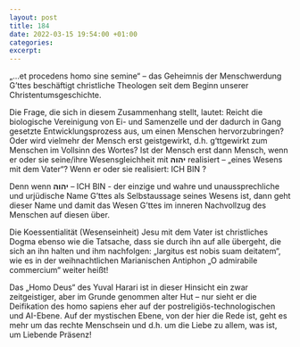 ```yaml
---
layout: post
title: 184
date: 2022-03-15 19:54:00 +01:00
categories: 
excerpt: 
---
```


„…et procedens homo sine semine“ – das Geheimnis der Menschwerdung G’ttes beschäftigt christliche Theologen seit dem Beginn unserer Christentumsgeschichte.

Die Frage, die sich in diesem Zusammenhang stellt, lautet: Reicht die biologische Vereinigung von Ei- und Samenzelle und der dadurch in Gang gesetzte Entwicklungsprozess aus, um einen Menschen hervorzubringen? Oder wird vielmehr der Mensch erst geistgewirkt, d.h. g‘ttgewirkt zum Menschen im Vollsinn des Wortes? Ist der Mensch erst dann Mensch, wenn er oder sie seine/ihre Wesensgleichheit mit **יהוה** realisiert – „eines Wesens mit dem Vater“? Wenn er oder sie realisiert: ICH BIN ?

Denn wenn **יהוה** – ICH BIN - der einzige und wahre und unaussprechliche und urjüdische Name G’ttes als Selbstaussage seines Wesens ist, dann geht dieser Name und damit das Wesen G’ttes im inneren Nachvollzug des Menschen auf diesen über.

Die Koessentialität (Wesenseinheit) Jesu mit dem Vater ist christliches Dogma ebenso wie die Tatsache, dass sie durch ihn auf alle übergeht, die sich an ihn halten und ihm nachfolgen: „largitus est nobis suam deitatem“, wie es in der weihnachtlichen Marianischen Antiphon „O admirabile commercium“ weiter heißt!

Das „Homo Deus“ des Yuval Harari ist in dieser Hinsicht ein zwar zeitgeistiger, aber im Grunde genommen alter Hut – nur sieht er die Deifikation des homo sapiens eher auf der postreligiös-technologischen und AI-Ebene. Auf der mystischen Ebene, von der hier die Rede ist, geht es mehr um das rechte Menschsein und d.h. um die Liebe zu allem, was ist, um Liebende Präsenz!
